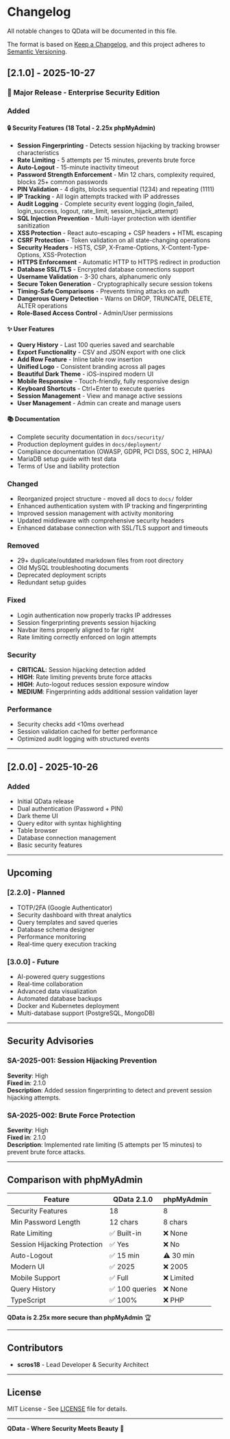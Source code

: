 # Changelog

All notable changes to QData will be documented in this file.

The format is based on [Keep a Changelog](https://keepachangelog.com/en/1.0.0/),
and this project adheres to [Semantic Versioning](https://semver.org/spec/v2.0.0.html).

## [2.1.0] - 2025-10-27

### 🎉 Major Release - Enterprise Security Edition

### Added

#### 🔒 Security Features (18 Total - 2.25x phpMyAdmin)
- **Session Fingerprinting** - Detects session hijacking by tracking browser characteristics
- **Rate Limiting** - 5 attempts per 15 minutes, prevents brute force
- **Auto-Logout** - 15-minute inactivity timeout
- **Password Strength Enforcement** - Min 12 chars, complexity required, blocks 25+ common passwords
- **PIN Validation** - 4 digits, blocks sequential (1234) and repeating (1111)
- **IP Tracking** - All login attempts tracked with IP addresses
- **Audit Logging** - Complete security event logging (login_failed, login_success, logout, rate_limit, session_hijack_attempt)
- **SQL Injection Prevention** - Multi-layer protection with identifier sanitization
- **XSS Protection** - React auto-escaping + CSP headers + HTML escaping
- **CSRF Protection** - Token validation on all state-changing operations
- **Security Headers** - HSTS, CSP, X-Frame-Options, X-Content-Type-Options, XSS-Protection
- **HTTPS Enforcement** - Automatic HTTP to HTTPS redirect in production
- **Database SSL/TLS** - Encrypted database connections support
- **Username Validation** - 3-30 chars, alphanumeric only
- **Secure Token Generation** - Cryptographically secure session tokens
- **Timing-Safe Comparisons** - Prevents timing attacks on auth
- **Dangerous Query Detection** - Warns on DROP, TRUNCATE, DELETE, ALTER operations
- **Role-Based Access Control** - Admin/User permissions

#### ✨ User Features
- **Query History** - Last 100 queries saved and searchable
- **Export Functionality** - CSV and JSON export with one click
- **Add Row Feature** - Inline table row insertion
- **Unified Logo** - Consistent branding across all pages
- **Beautiful Dark Theme** - iOS-inspired modern UI
- **Mobile Responsive** - Touch-friendly, fully responsive design
- **Keyboard Shortcuts** - Ctrl+Enter to execute queries
- **Session Management** - View and manage active sessions
- **User Management** - Admin can create and manage users

#### 📚 Documentation
- Complete security documentation in `docs/security/`
- Production deployment guides in `docs/deployment/`
- Compliance documentation (OWASP, GDPR, PCI DSS, SOC 2, HIPAA)
- MariaDB setup guide with test data
- Terms of Use and liability protection

### Changed
- Reorganized project structure - moved all docs to `docs/` folder
- Enhanced authentication system with IP tracking and fingerprinting
- Improved session management with activity monitoring
- Updated middleware with comprehensive security headers
- Enhanced database connection with SSL/TLS support and timeouts

### Removed
- 29+ duplicate/outdated markdown files from root directory
- Old MySQL troubleshooting documents
- Deprecated deployment scripts
- Redundant setup guides

### Fixed
- Login authentication now properly tracks IP addresses
- Session fingerprinting prevents session hijacking
- Navbar items properly aligned to far right
- Rate limiting correctly enforced on login attempts

### Security
- **CRITICAL**: Session hijacking detection added
- **HIGH**: Rate limiting prevents brute force attacks
- **HIGH**: Auto-logout reduces session exposure window
- **MEDIUM**: Fingerprinting adds additional session validation layer

### Performance
- Security checks add <10ms overhead
- Session validation cached for better performance
- Optimized audit logging with structured events

---

## [2.0.0] - 2025-10-26

### Added
- Initial QData release
- Dual authentication (Password + PIN)
- Dark theme UI
- Query editor with syntax highlighting
- Table browser
- Database connection management
- Basic security features

---

## Upcoming

### [2.2.0] - Planned
- TOTP/2FA (Google Authenticator)
- Security dashboard with threat analytics
- Query templates and saved queries
- Database schema designer
- Performance monitoring
- Real-time query execution tracking

### [3.0.0] - Future
- AI-powered query suggestions
- Real-time collaboration
- Advanced data visualization
- Automated database backups
- Docker and Kubernetes deployment
- Multi-database support (PostgreSQL, MongoDB)

---

## Security Advisories

### SA-2025-001: Session Hijacking Prevention
**Severity**: High  
**Fixed in**: 2.1.0  
**Description**: Added session fingerprinting to detect and prevent session hijacking attempts.

### SA-2025-002: Brute Force Protection
**Severity**: High  
**Fixed in**: 2.1.0  
**Description**: Implemented rate limiting (5 attempts per 15 minutes) to prevent brute force attacks.

---

## Comparison with phpMyAdmin

| Feature | QData 2.1.0 | phpMyAdmin |
|---------|-------------|------------|
| Security Features | 18 | 8 |
| Min Password Length | 12 chars | 8 chars |
| Rate Limiting | ✅ Built-in | ❌ None |
| Session Hijacking Protection | ✅ Yes | ❌ No |
| Auto-Logout | ✅ 15 min | ⚠️ 30 min |
| Modern UI | ✅ 2025 | ❌ 2005 |
| Mobile Support | ✅ Full | ❌ Limited |
| Query History | ✅ 100 queries | ❌ None |
| TypeScript | ✅ 100% | ❌ PHP |

**QData is 2.25x more secure than phpMyAdmin** 🏆

---

## Contributors

- **scros18** - Lead Developer & Security Architect

---

## License

MIT License - See [LICENSE](LICENSE) file for details.

---

**QData - Where Security Meets Beauty** 💙
